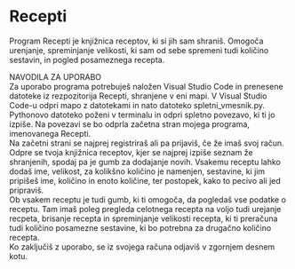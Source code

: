 # Recepti
Program Recepti je knjižnica receptov, ki si jih sam shraniš. Omogoča urenjanje, spreminjanje velikosti, ki sam od sebe spremeni tudi količino sestavin, in pogled posameznega recepta.

NAVODILA ZA UPORABO <br>
Za uporabo programa potrebuješ naložen Visual Studio Code in prenesene datoteke iz rezpozitorija Recepti, shranjene v eni mapi. V Visual Studio Code-u odpri mapo z datotekami in nato datoteko spletni_vmesnik.py. Pythonovo datoteko poženi v terminalu in odpri spletno povezavo, ki ti jo izpiše. Na povezavi se bo odprla začetna stran mojega programa, imenovanega Recepti. <br>
Na začetni strani se najprej registriraš ali pa prijaviš, če že imaš svoj račun. Odpre se tvoja knjižnica receptov, kjer se najprej izpiše seznam že shranjenih, spodaj pa je gumb za dodajanje novih. Vsakemu receptu lahko dodaš ime, velikost, za kolikšno količino je namenjen, sestavine, ki jim pripišeš ime, količino in enoto količine, ter postopek, kako to pecivo ali jed pripraviš. <br>
Ob vsakem receptu je tudi gumb, ki ti omogoča, da pogledaš vse podatke o receptu. Tam imaš poleg pregleda celotnega recepta na voljo tudi urejanje recpeta, brisanje recepta in spreminjanje velikosti recepta, ki ti preračuna tudi količino posamezne sestavine, ki bo potrebna za drugačno količino recepta. <br>
Ko zaključiš z uporabo, se iz svojega računa odjaviš v zgornjem desnem kotu.
